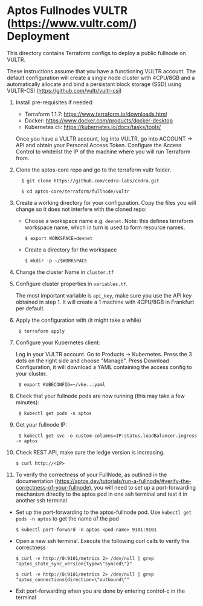 Aptos Fullnodes VULTR (https://www.vultr.com/) Deployment
==============================

This directory contains Terraform configs to deploy a public fullnode on VULTR.

These instructions assume that you have a functioning VULTR account. 
The default configuration will create a single node cluster with 4CPU/8GB and a automatically allocate and bind a persistant block storage (SSD) using VULTR-CSI (https://github.com/vultr/vultr-csi)


1. Install pre-requisites if needed:

   * Terraform 1.1.7: https://www.terraform.io/downloads.html
   * Docker: https://www.docker.com/products/docker-desktop
   * Kubernetes cli: https://kubernetes.io/docs/tasks/tools/
   
   Once you have a VULTR account, log into VULTR, go into ACCOUNT -> API and obtain your Personal Access Token.
   Configure the Access Control to whitelist the IP of the machine where you will run Terraform from.


2. Clone the aptos-core repo and go to the terraform vultr folder.

         $ git clone https://github.com/cedra-labs/cedra.git

         $ cd aptos-core/terraform/fullnode/vultr

3. Create a working directory for your configuration.  Copy the files you will change so it does not interfere with the cloned repo:

   * Choose a workspace name e.g. `devnet`. Note: this defines terraform workspace name, which in turn is used to form resource names.

         $ export WORKSPACE=devnet

   * Create a directory for the workspace

         $ mkdir -p ~/$WORKSPACE         

4. Change the cluster Name in `cluster.tf`

5. Configure cluster properties in `variables.tf`. 

    The most important variable is `api_key`, make sure you use the API key obtained in step 1. It will create a 1 machine with 4CPU/8GB in Frankfurt per default.

6. Apply the configuration with (it might take a while)
        
        $ terraform apply

7. Configure your Kubernetes client:

    Log in your VULTR account. Go to Products -> Kubernetes. Press  the 3 dots on the right side and choose "Manage".
    Press Download Configuration, it will download a YAML containing the access config to your cluster.

        $ export KUBECONFIG=~/vke...yaml

8. Check that your fullnode pods are now running (this may take a few minutes):

        $ kubectl get pods -n aptos

9. Get your fullnode IP:

        $ kubectl get svc -o custom-columns=IP:status.loadBalancer.ingress -n aptos

10. Check REST API, make sure the ledge version is increasing.

        $ curl http://<IP>

11. To verify the correctness of your FullNode, as outlined in the documentation (https://aptos.dev/tutorials/run-a-fullnode/#verify-the-correctness-of-your-fullnode), you will need to set up a port-forwarding mechanism directly to the aptos pod in one ssh terminal and test it in another ssh terminal

   * Set up the port-forwarding to the aptos-fullnode pod.  Use `kubectl get pods -n aptos` to get the name of the pod

         $ kubectl port-forward -n aptos <pod-name> 9101:9101

   * Open a new ssh terminal.  Execute the following curl calls to verify the correctness

         $ curl -v http://0:9101/metrics 2> /dev/null | grep "aptos_state_sync_version{type=\"synced\"}"

         $ curl -v http://0:9101/metrics 2> /dev/null | grep "aptos_connections{direction=\"outbound\""

   * Exit port-forwarding when you are done by entering control-c in the terminal
